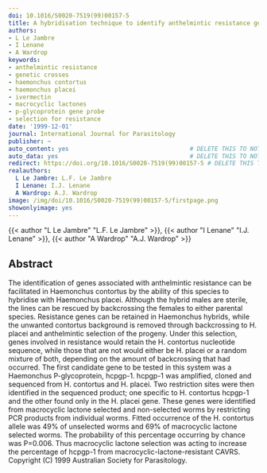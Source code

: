 ```yaml
---
doi: 10.1016/S0020-7519(99)00157-5
title: A hybridisation technique to identify anthelmintic resistance genes in Haemonchus
authors:
- L Le Jambre
- I Lenane
- A Wardrop
keywords:
- anthelmintic resistance
- genetic crosses
- haemonchus contortus
- haemonchus placei
- ivermectin
- macrocyclic lactones
- p-glycoprotein gene probe
- selection for resistance
date: '1999-12-01'
journal: International Journal for Parasitology
publisher: ~
auto_content: yes                                  # DELETE THIS TO NOT AUTO GENERATE CONTENT
auto_data: yes                                     # DELETE THIS TO NOT AUTO GENERATE METADATA
redirect: https://doi.org/10.1016/S0020-7519(99)00157-5 # DELETE THIS TO NOT REDIRECT
realauthors:
  L Le Jambre: L.F. Le Jambre
  I Lenane: I.J. Lenane
  A Wardrop: A.J. Wardrop
image: /img/doi/10.1016/S0020-7519(99)00157-5/firstpage.png
showonlyimage: yes
---
```

{{< author "L Le Jambre" "L.F. Le Jambre" >}}, {{< author "I Lenane" "I.J. Lenane" >}}, {{< author "A Wardrop" "A.J. Wardrop" >}}

## Abstract
The identification of genes associated with anthelmintic resistance can be facilitated in Haemonchus contortus by the ability of this species to hybridise with Haemonchus placei. Although the hybrid males are sterile, the lines can be rescued by backcrossing the females to either parental species. Resistance genes can be retained in Haemonchus hybrids, while the unwanted contortus background is removed through backcrossing to H. placei and anthelmintic selection of the progeny. Under this selection, genes involved in resistance would retain the H. contortus nucleotide sequence, while those that are not would either be H. placei or a random mixture of both, depending on the amount of backcrossing that had occurred. The first candidate gene to be tested in this system was a Haemonchus P-glycoprotein, hcpgp-1. hcpgp-1 was amplified, cloned and sequenced from H. contortus and H. placei. Two restriction sites were then identified in the sequenced product; one specific to H. contortus hcpgp-1 and the other found only in the H. placei gene. These genes were identified from macrocyclic lactone selected and non-selected worms by restricting PCR products from individual worms. Fitted occurrence of the H. contortus allele was 49% of unselected worms and 69% of macrocyclic lactone selected worms. The probability of this percentage occurring by chance was P=0.006. Thus macrocyclic lactone selection was acting to increase the percentage of hcpgp-1 from macrocyclic-lactone-resistant CAVRS. Copyright (C) 1999 Australian Society for Parasitology.
